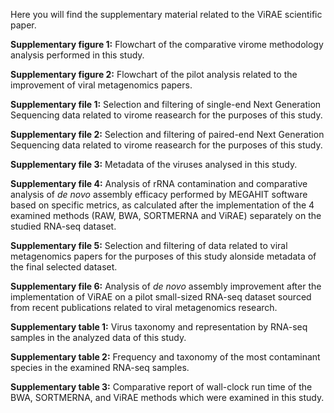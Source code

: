 Here you will find the supplementary material related to the ViRAE scientific paper.

**Supplementary figure 1:** Flowchart of the comparative virome methodology analysis performed in this study.

**Supplementary figure 2:** Flowchart of the pilot analysis related to the improvement of viral metagenomics papers.

**Supplementary file 1:** Selection and filtering of single-end Next Generation Sequencing data related to virome reasearch for the purposes of this study.

**Supplementary file 2:** Selection and filtering of paired-end Next Generation Sequencing data related to virome reasearch for the purposes of this study.

**Supplementary file 3:** Metadata of the viruses analysed in this study.

**Supplementary file 4:** Analysis of rRNA contamination and comparative analysis of _de novo_ assembly efficacy performed by MEGAHIT software based on specific metrics, as calculated after the implementation of the 4 examined methods (RAW, BWA, SORTMERNA and ViRAE) separately on the studied RNA-seq dataset.

**Supplementary file 5:** Selection and filtering of data related to viral metagenomics papers for the purposes of this study alonside metadata of the final selected dataset.

**Supplementary file 6:** Analysis of _de novo_ assembly improvement after the implementation of ViRAE on a pilot small-sized RNA-seq dataset sourced from recent publications related to viral metagenomics research.

**Supplementary table 1:** Virus taxonomy and representation by RNA-seq samples in the analyzed data of this study.

**Supplementary table 2:** Frequency and taxonomy of the most contaminant species in the examined RNA-seq samples.

**Supplementary table 3:** Comparative report of wall-clock run time of the BWA, SORTMERNA, and ViRAE methods which were examined in this study.
